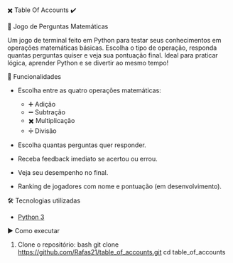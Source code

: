 ✖️ Table Of Accounts ✔️

🧠 Jogo de Perguntas Matemáticas

Um jogo de terminal feito em Python para testar seus conhecimentos em operações matemáticas básicas. Escolha o tipo de operação, responda quantas perguntas quiser e veja sua pontuação final. Ideal para praticar lógica, aprender Python e se divertir ao mesmo tempo!

🚀 Funcionalidades

- Escolha entre as quatro operações matemáticas:
  - ➕ Adição
  - ➖ Subtração
  - ✖️ Multiplicação
  - ➗ Divisão
  
- Escolha quantas perguntas quer responder.
- Receba feedback imediato se acertou ou errou.
- Veja seu desempenho no final.
- Ranking de jogadores com nome e pontuação (em desenvolvimento).

🛠️ Tecnologias utilizadas

- [Python 3](https://www.python.org/)

▶️ Como executar

1. Clone o repositório:
   bash
   git clone https://github.com/Rafas21/table_of_accounts.git
   cd table_of_accounts

